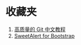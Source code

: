 # 收藏夹

1. [高质量的 Git 中文教程](https://github.com/geeeeeeeeek/git-recipes/wiki)
2. [SweetAlert for Bootstrap](http://lipis.github.io/bootstrap-sweetalert/)
